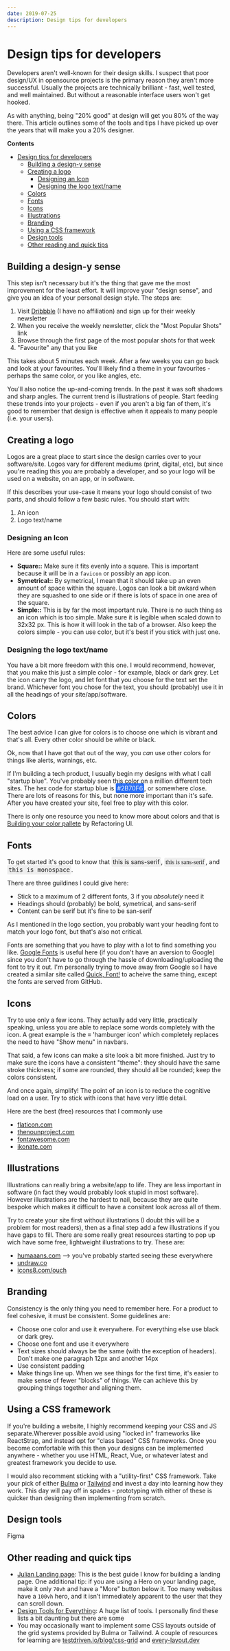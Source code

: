 ```yaml
---
date: 2019-07-25
description: Design tips for developers
---
```


# Design tips for developers

Developers aren't well-known for their design skills. I suspect that poor design/UX in opensource projects is the primary reason they aren't more successful. Usually the projects are technically brilliant - fast, well tested, and well maintained. But without a reasonable interface users won't get hooked.

As with anything, being "20% good" at design will get you 80% of the way there. This article outlines some of the tools and tips I have picked up over the years that will make you a 20% designer.

**Contents**
- [Design tips for developers](#design-tips-for-developers)
  - [Building a design-y sense](#building-a-design-y-sense)
  - [Creating a logo](#creating-a-logo)
    - [Designing an Icon](#designing-an-icon)
    - [Designing the logo text/name](#designing-the-logo-textname)
  - [Colors](#colors)
  - [Fonts](#fonts)
  - [Icons](#icons)
  - [Illustrations](#illustrations)
  - [Branding](#branding)
  - [Using a CSS framework](#using-a-css-framework)
  - [Design tools](#design-tools)
  - [Other reading and quick tips](#other-reading-and-quick-tips)


## Building a design-y sense

This step isn't necessary but it's the thing that gave me the most improvement for the least effort. It will improve your "design sense", and give you an idea of your personal design style. The steps are: 

1. Visit [Dribbble](https://dribbble.com) (I have no affiliation) and sign up for their weekly newsletter 
2. When you receive the weekly newsletter, click the "Most Popular Shots" link
3. Browse through the first page of the most popular shots for that week
4. "Favourite" any that you like

This takes about 5 minutes each week. After a few weeks you can go back and look at your favourites. You'll likely find a theme in your favourites - perhaps the same color, or you like angles, etc. 

You'll also notice the up-and-coming trends. In the past it was soft shadows and sharp angles. The current trend is illustrations of people. Start feeding these trends into your projects - even if you aren't a big fan of them, it's good to remember that design is effective when it appeals to many people (i.e. your users). 

## Creating a logo

Logos are a great place to start since the design carries over to your software/site. Logos vary for different mediums (print, digital, etc), but since you're reading this you are probably a developer, and so your logo will be used on a website, on an app, or in software. 

If this describes your use-case it means your logo should consist of two parts, and should follow a few basic rules. You should start with:

1. An icon
2. Logo text/name

### Designing an Icon

Here are some useful rules:

- **Square::** Make sure it fits evenly into a square. This is important because it will be in a `favicon` or possibly an app icon. 
- **Symetrical::** By symetrical, I mean that it should take up an even amount of space within the square. Logos can look a bit awkard when they are squashed to one side or if there is lots of space in one area of the square.
- **Simple::** This is by far the most important rule. There is no such thing as an icon which is too simple. Make sure it is legible when scaled down to 32x32 px. This is how it will look in the tab of a browser. Also keep the colors simple - you can use color, but it's best if you stick with just one.

### Designing the logo text/name

You have a bit more freedom with this one. I would recommend, however, that you make this just a simple color - for example, black or dark grey. Let the icon carry the logo, and let font that you choose for the text set the brand. Whichever font you chose for the text, you should (probably) use it in all the headings of your site/app/software.

## Colors

The best advice I can give for colors is to choose one which is vibrant and that's all. Every other color should be white or black.

Ok, now that I have got that out of the way, you *can* use other colors for things like alerts, warnings, etc. 

If I'm building a tech product, I usually begin my designs with what I call "startup blue". You've probably seen this color on a million different tech sites. The hex code for startup blue is <span style="background-color:#2B70F6;color: #fff; padding:3px;border-radius:3px;">#2B70F6</span>, or somewhere close. There are lots of reasons for this, but none more important than it's safe. After you have created your site, feel free to play with this color.

There is only one resource you need to know more about colors and that is [Building your color pallete](https://refactoringui.com/previews/building-your-color-palette/) by Refactoring UI. 

## Fonts

To get started it's good to know that
<span style="background-color:#eee; padding:3px;border-radius:3px;">this is sans-serif</span>,
<span style="font-family:serif;background-color:#eee; padding:3px;border-radius:3px;">this is sans-serif</span>, and
<span style="font-family:monospace;background-color:#eee; padding:3px;border-radius:3px;">this is monospace</span>.

There are three guildines I could give here:

- Stick to a maximum of 2 different fonts, 3 if you *absolutely* need it
- Headings should (probably) be bold, symetrical, and sans-serif
- Content can be serif but it's fine to be san-serif

As I mentioned in the logo section, you probably want your heading font to match your logo font, but that's also not critical.

Fonts are something that you have to play with a lot to find something you like. [Google Fonts](https://fonts.google.com/) is useful here (if you don't have an aversion to Google) since you don't have to go through the hassle of downloading/uploading the font to try it out. I'm personally trying to move away from Google so I have created a similar site called [Quick, Font!](https://quickfont.xyz/) to acheive the same thing, except the fonts are served from GitHub.  

## Icons

Try to use only a few icons. They actually add very little, practically speaking, unless you are able to replace some words completely with the icon. A great example is the &equiv; 'hamburger icon' which completely replaces the need to have "Show menu" in navbars. 

That said, a few icons can make a site look a bit more finished. Just try to make sure the icons have a consistent "theme": they should have the same stroke thickness; if some are rounded, they should all be rounded; keep the colors consistent. 

And once again, simplify! The point of an icon is to reduce the cognitive load on a user. Try to stick with icons that have very little detail.

Here are the best (free) resources that I commonly use

- [flaticon.com](https://www.flaticon.com/)
- [thenounproject.com](https://thenounproject.com/)
- [fontawesome.com](https://fontawesome.com)
- [ikonate.com](https://www.ikonate.com)

## Illustrations

Illustrations can really bring a website/app to life. They are less important in software (in fact they would probably look stupid in most software). However illustrations are the hardest to nail, because they are quite bespoke which makes it difficult to have a consitent look across all of them.

Try to create your site first without illustrations (I doubt this will be a problem for most readers), then as a final step add a few illustrations if you have gaps to fill. There are some really great resources starting to pop up wich have some free, lightweight illustrations to try. These are:

- [humaaans.com](https://www.humaaans.com/) --> you've probably started seeing these everywhere
- [undraw.co](https://undraw.co/)
- [icons8.com/ouch](https://icons8.com/ouch/) 


## Branding

Consistency is the only thing you need to remember here. For a product to feel cohesive, it must be consistent. Some guidelines are:

- Choose one color and use it everywhere. For everything else use black or dark grey.
- Choose one font and use it everywhere
- Text sizes should always be the same (with the exception of headers). Don't make one paragraph 12px and another 14px
- Use consistent padding
- Make things line up. When we see things for the first time, it's easier to make sense of fewer "blocks" of things. We can achieve this by grouping things together and aligning them. 

## Using a CSS framework

If you're building a website, I highly recommend keeping your CSS and JS separate.Wherever possible avoid using "locked in" frameworks like ReactStrap, and instead opt for "class based" CSS frameworks. Once you become comfortable with this then your designs can be implemented anywhere - whether you use HTML, React, Vue, or whatever latest and greatest framework you decide to use. 

I would also recomment sticking with a "utility-first" CSS framework. Take your pick of either [Bulma](https://bulma.io) or [Tailwind](https://tailwindcss.com/) and invest a day into learning how they work. This day will pay off in spades - prototyping with either of these is quicker than designing then implementing from scratch.


## Design tools

Figma


## Other reading and quick tips

- [Julian Landing page](https://www.julian.com/guide/growth/landing-pages): This is the best guide I know for building a landing page. One additional tip: if you are using a Hero on your landing page, make it only `70vh` and have a "More" button below it. Too many websites have a `100vh` hero, and it isn't immediately apparent to the user that they can scroll down.
- [Design Tools for Everything](https://github.com/LisaDziuba/Awesome-Design-Tools): A huge list of tools. I personally find these lists a bit daunting but there are some
- You may occasionally want to implement some CSS layouts outside of the grid systems provided by Bulma or Tailwind. A couple of resources for learning are [testdriven.io/blog/css-grid](https://testdriven.io/blog/css-grid) and [every-layout.dev](https://every-layout.dev)
